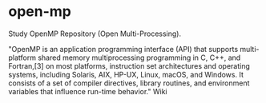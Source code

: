 # open-mp

Study OpenMP Repository (Open Multi-Processing). 

"OpenMP is an application programming interface (API) that supports multi-platform shared memory multiprocessing programming in C, C++, and Fortran,[3] on most platforms, instruction set architectures and operating systems, including Solaris, AIX, HP-UX, Linux, macOS, and Windows. It consists of a set of compiler directives, library routines, and environment variables that influence run-time behavior." Wiki
